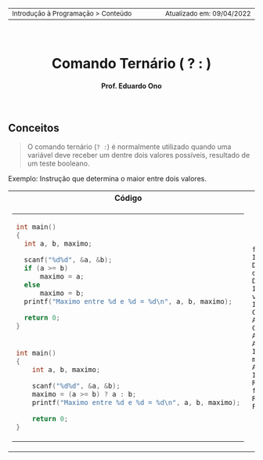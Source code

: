 <table>
<tr>
<td align="left" width="8000">
  <small>Introdução à Programação > Conteúdo</small>
</td>
<td align="right">
  <small>Atualizado&nbsp;em:&nbsp;09/04/2022</small>
</td>
</tr>
</table>

<br>

<h1 align="center">
  Comando Ternário ( ? : )
</h1>
<h4 align="center">
Prof. Eduardo Ono
</h4>

<br>

## Conceitos

> O comando ternário (` ? : `) é normalmente utilizado quando uma variável deve receber um dentre dois valores possíveis, resultado de um teste booleano.

Exemplo: Instrução que determina o maior entre dois valores.

<table>
<tr>
  <th align="center">Código</th>
  <th align="center">Fluxograma</th>
</tr>

<tr>
<td valign="top">
  <table cellspacing="10" cellpadding="10">
  <tr><td>

```c
int main()
{
  int a, b, maximo;

  scanf("%d%d", &a, &b);
  if (a >= b)
      maximo = a;
  else
      maximo = b;
  printf("Maximo entre %d e %d = %d\n", a, b, maximo);

  return 0;
}
```

  </td></tr>
  <tr><td>

```c
int main()
{
    int a, b, maximo;

    scanf("%d%d", &a, &b);
    maximo = (a >= b) ? a : b;
    printf("Maximo entre %d e %d = %d\n", a, b, maximo);

    return 0;
}
```

  </td></tr>
  </table>
</td>

<td>

```mermaid
flowchart TD
INICIO([INÍCIO]) --> DECLARACAO[Declaração das variáveis a e b]
DECLARACAO --> INPUT[/Entrada dos valores de a e b/]
INPUT --> C{a >= b ?}
C --> | true | AA[maximo <- a]
C --> | false | AB[maximo <- b]
AA --> IMPRIMIR[Imprimir maximo]
AB --> IMPRIMIR
IMPRIMIR --> RETORNO[Retorno da função]
RETORNO --> FIM([FIM])
```

</td>
</tr>
</table>

<br>
